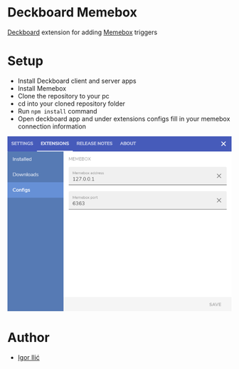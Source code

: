# Deckboard Memebox

[Deckboard](https://deckboard.app/) extension for adding [Memebox](https://github.com/negua/memebox) triggers

# Setup

* Install Deckboard client and server apps
* Install Memebox
* Clone the repository to your pc
* cd into your cloned repository folder
* Run `npm install` command
* Open deckboard app and under extensions configs fill in your memebox connection information

![memebox deckboard settings screen](assets/deckboard-memebox-settings.png)

# Author

* [Igor Ilić](https://bio.link/igorilic)

